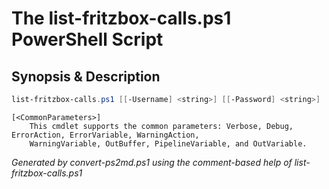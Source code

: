 # The list-fritzbox-calls.ps1 PowerShell Script

## Synopsis & Description
```powershell
list-fritzbox-calls.ps1 [[-Username] <string>] [[-Password] <string>]

```

```
[<CommonParameters>]
    This cmdlet supports the common parameters: Verbose, Debug, ErrorAction, ErrorVariable, WarningAction, 
    WarningVariable, OutBuffer, PipelineVariable, and OutVariable.
```

*Generated by convert-ps2md.ps1 using the comment-based help of list-fritzbox-calls.ps1*
